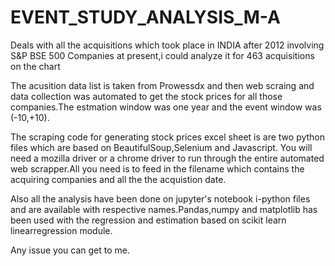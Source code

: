 # EVENT_STUDY_ANALYSIS_M-A
Deals with all the acquisitions which took place in INDIA after 2012 involving S&amp;P BSE 500 Companies at present,i could analyze it 
for 463 acquisitions on the chart

The acusition data list is taken from Prowessdx and then web scraing and data collection was automated to get the stock prices for all those 
companies.The estmation window was one year and the event window was (-10,+10).

The scraping code for generating stock prices excel sheet is are two python files which are based on BeautifulSoup,Selenium and Javascript.
You will need a mozilla driver or a chrome driver to run through the entire automated web scrapper.All you need is to feed in the filename which
contains the acquiring companies and all the the acquistion date.

Also all the analysis have been done on jupyter's notebook i-python files and are available with respective names.Pandas,numpy and matplotlib has been 
used with the regression and estimation based on scikit learn linearregression module.

Any issue you can get to me.
